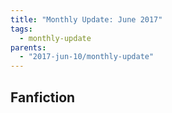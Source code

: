```yaml
---
title: "Monthly Update: June 2017"
tags:
  - monthly-update
parents:
  - "2017-jun-10/monthly-update"
---
```


## Fanfiction
